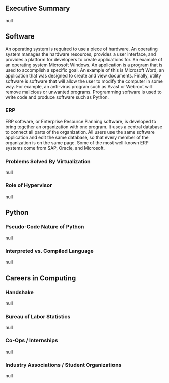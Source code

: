 ## Executive Summary
null
## Software
An operating system is required to use a piece of hardware. An operating system manages the hardware resources, provides a user interface, and provides a platform for developers to create applications for. An example of an operating system Microsoft Windows. An application is a program that is used to accomplish a specific goal. An example of this is Microsoft Word, an application that was designed to create and view documents. Finally, utility software is software that will allow the user to modify the computer in some way. For example, an anti-virus program such as Avast or Webroot will remove malicious or unwanted programs. Programming software is used to write code and produce software such as Python. 
### ERP 
ERP software, or Enterprise Resource Planning software, is developed to bring together an organization with one program. It uses a central database to connect all parts of the organization. All users use the same software application and edit the same database, so that every member of the organization is on the same page. Some of the most well-known ERP systems come from SAP, Oracle, and Microsoft.
### Problems Solved By Virtualization
null
### Role of Hypervisor
null
## Python
### Pseudo-Code Nature of Python
null
### Interpreted vs. Compiled Language
null
## Careers in Computing
### Handshake
null
### Bureau of Labor Statistics
null
### Co-Ops / Internships
null
### Industry Associations / Student Organizations
null
